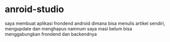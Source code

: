 # anroid-studio
saya membuat aplikasi frondend android dimana bisa menulis artikel sendiri, mengupdate dan menghapus namnum saya masi belum bisa menggabungkan frondend dan backendnya
